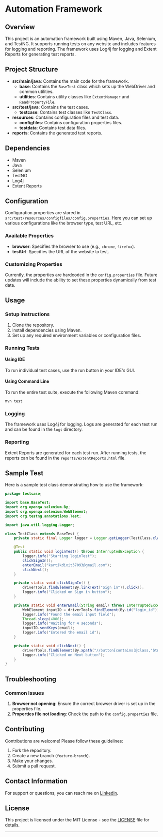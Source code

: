 # Automation Framework

## Overview

This project is an automation framework built using Maven, Java, Selenium, and TestNG. It supports running tests on any website and includes features for logging and reporting. The framework uses Log4j for logging and Extent Reports for generating test reports.

## Project Structure

- **src/main/java**: Contains the main code for the framework.
    - **base**: Contains the `BaseTest` class which sets up the WebDriver and common utilities.
    - **utilities**: Contains utility classes like `ExtentManager` and `ReadPropertyFile`.
- **src/test/java**: Contains the test cases.
    - **testcase**: Contains test classes like `TestClass`.
- **resources**: Contains configuration files and test data.
    - **configfiles**: Contains configuration properties files.
    - **testdata**: Contains test data files.
- **reports**: Contains the generated test reports.

## Dependencies

- Maven
- Java
- Selenium
- TestNG
- Log4j
- Extent Reports

## Configuration

Configuration properties are stored in `src/test/resources/configfiles/config.properties`. Here you can set up various configurations like the browser type, test URL, etc.

### Available Properties

- **browser**: Specifies the browser to use (e.g., `chrome`, `firefox`).
- **testUrl**: Specifies the URL of the website to test.

### Customizing Properties

Currently, the properties are hardcoded in the `config.properties` file. Future updates will include the ability to set these properties dynamically from test data.

## Usage

### Setup Instructions

1. Clone the repository.
2. Install dependencies using Maven.
3. Set up any required environment variables or configuration files.

### Running Tests

#### Using IDE

To run individual test cases, use the run button in your IDE's GUI.

#### Using Command Line

To run the entire test suite, execute the following Maven command:

```sh
mvn test
```

### Logging

The framework uses Log4j for logging. Logs are generated for each test run and can be found in the `logs` directory.

### Reporting

Extent Reports are generated for each test run. After running tests, the reports can be found in the `reports/extentReports.html` file.

## Sample Test

Here is a sample test class demonstrating how to use the framework:

```java
package testcase;

import base.BaseTest;
import org.openqa.selenium.By;
import org.openqa.selenium.WebElement;
import org.testng.annotations.Test;

import java.util.logging.Logger;

class TestClass extends BaseTest {
    private static final Logger logger = Logger.getLogger(TestClass.class.getName());

    @Test
    public static void loginTest() throws InterruptedException {
        logger.info("Starting loginTest");
        clickSignIn();
        enterEmail("kartikdixit37093@gmail.com");
        clickNext();
    }

    private static void clickSignIn() {
        driverTools.findElement(By.linkText("Sign in")).click();
        logger.info("Clicked on Sign in button");
    }

    private static void enterEmail(String email) throws InterruptedException {
        WebElement inputID = driverTools.findElement(By.id("login_id"));
        logger.info("Found the email input field");
        Thread.sleep(4000);
        logger.info("Waiting for 4 seconds");
        inputID.sendKeys(email);
        logger.info("Entered the email id");
    }

    private static void clickNext() {
        driverTools.findElement(By.xpath("//button[contains(@class,'btn blue') and contains(@id,'nextbtn')]")).click();
        logger.info("Clicked on Next button");
    }
}
```

## Troubleshooting

### Common Issues

1. **Browser not opening**: Ensure the correct browser driver is set up in the properties file.
2. **Properties file not loading**: Check the path to the `config.properties` file.

## Contributing

Contributions are welcome! Please follow these guidelines:

1. Fork the repository.
2. Create a new branch (`feature-branch`).
3. Make your changes.
4. Submit a pull request.

## Contact Information

For support or questions, you can reach me on  [LinkedIn](https://www.linkedin.com/in/kartikdixit03/).

## License

This project is licensed under the MIT License - see the [LICENSE](LICENSE) file for details.

---
